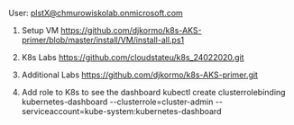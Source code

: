 User: plstX@chmurowiskolab.onmicrosoft.com

1. Setup VM
https://github.com/djkormo/k8s-AKS-primer/blob/master/install/VM/install-all.ps1

2. K8s Labs
https://github.com/cloudstateu/k8s_24022020.git

3. Additional Labs
https://github.com/djkormo/k8s-AKS-primer.git

4. Add role to K8s to see the dashboard
kubectl create clusterrolebinding kubernetes-dashboard --clusterrole=cluster-admin --serviceaccount=kube-system:kubernetes-dashboard
